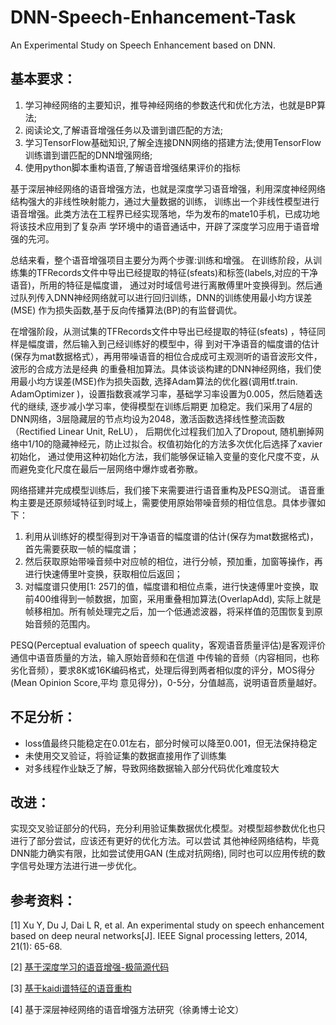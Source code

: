 # DNN-Speech-Enhancement-Task
An Experimental Study on Speech Enhancement based on DNN.

## 基本要求：
1. 学习神经网络的主要知识，推导神经网络的参数迭代和优化方法，也就是BP算法;
2. 阅读论文,了解语音增强任务以及谱到谱匹配的方法;
3. 学习TensorFlow基础知识,了解全连接DNN网络的搭建方法;使用TensorFlow训练谱到谱匹配的DNN增强网络;
4. 使用python脚本重构语音,了解语音增强结果评价的指标

基于深层神经网络的语音增强方法，也就是深度学习语音增强，利用深度神经网络结构强大的非线性映射能力，通过大量数据的训练，
训练出一个非线性模型进行语音增强。此类方法在工程界已经实现落地，华为发布的mate10手机，已成功地将该技术应用到了复杂声
学环境中的语音通话中，开辟了深度学习应用于语音增强的先河。

总结来看，整个语音增强项目主要分为两个步骤:训练和增强。
在训练阶段，从训练集的TFRecords文件中导出已经提取的特征(sfeats)和标签(labels,对应的干净语音)，所用的特征是幅度谱，
通过对时域信号进行离散傅里叶变换得到。然后通过队列传入DNN神经网络就可以进行回归训练，DNN的训练使用最小均方误差(MSE)
作为损失函数,基于反向传播算法(BP)的有监督调优。

在增强阶段，从测试集的TFRecords文件中导出已经提取的特征(sfeats) ，特征同样是幅度谱，然后输入到己经训练好的模型中，得
到对干净语音的幅度谱的估计(保存为mat数据格式），再用带噪语音的相位合成成可主观测听的语音波形文件，波形的合成方法是经典
的重叠相加算法。具体谈谈构建的DNN神经网络，我们使用最小均方误差(MSE)作为损失函数, 选择Adam算法的优化器(调用tf.train.
AdamOptimizer )，设置指数衰减学习率，基础学习率设置为0.005，然后随着迭代的继续,  逐步减小学习率，使得模型在训练后期更
加稳定。我们采用了4层的DNN网络，3层隐藏层的节点均设为2048，激活函数选择线性整流函数（Rectified Linear Unit, ReLU），
后期优化过程我们加入了Dropout, 随机删掉网络中1/10的隐藏神经元，防止过拟合。权值初始化的方法多次优化后选择了xavier初始化，
通过使用这种初始化方法，我们能够保证输入变量的变化尺度不变，从而避免变化尺度在最后一层网络中爆炸或者弥散。

网络搭建并完成模型训练后，我们接下来需要进行语音重构及PESQ测试。
语音重构主要是还原频域特征到时域上，需要使用原始带噪音频的相位信息。具体步骤如下：
1. 利用从训练好的模型得到对干净语音的幅度谱的估计(保存为mat数据格式)，首先需要获取一帧的幅度谱；
2. 然后获取原始带噪音频中对应帧的相位，进行分帧，预加重，加窗等操作，再进行快速傅里叶变换，获取相位后返回；
3. 对幅度谱只使用[1: 257]的值，幅度谱和相位点乘，进行快速傅里叶变换，取前400维得到一帧数据，加窗，采用重叠相加算法(OverlapAdd), 
实际上就是帧移相加。所有帧处理完之后，加一个低通滤波器，将采样值的范围恢复到原始音频的范围内。 

PESQ(Perceptual evaluation of speech quality，客观语音质量评估)是客观评价通信中语音质量的方法，输入原始音频和在信道
中传输的音频（内容相同，也称劣化音频），要求8K或16K编码格式，处理后得到两者相似度的评分，MOS得分(Mean Opinion Score,平均
意见得分)，0-5分，分值越高，说明语音质量越好。

## 不足分析：
- loss值最终只能稳定在0.01左右，部分时候可以降至0.001，但无法保持稳定
- 未使用交叉验证，将验证集的数据直接用作了训练集
- 对多线程作业缺乏了解，导致网络数据输入部分代码优化难度较大

## 改进：
实现交叉验证部分的代码，充分利用验证集数据优化模型。对模型超参数优化也只进行了部分尝试，应该还有更好的优化方法。可以尝试
其他神经网络结构，毕竟DNN能力确实有限，比如尝试使用GAN (生成对抗网络), 同时也可以应用传统的数字信号处理方法进行进一步优化。

## 参考资料：
[1] Xu Y, Du J, Dai L R, et al. An experimental study on speech enhancement based on deep neural networks[J]. IEEE Signal processing letters, 2014, 21(1): 65-68.

[2] [基于深度学习的语音增强-极简源代码](https://cloud.tencent.com/developer/article/1034077)

[3] [基于kaidi谱特征的语音重构](https://funcwj.github.io/2017/06/01/kaldi-based-reconstruction/#more)

[4] 基于深层神经网络的语音增强方法研究（徐勇博士论文）
